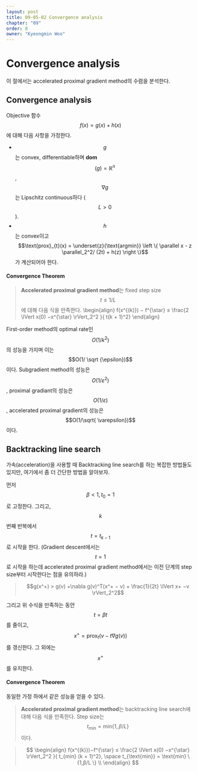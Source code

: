```yaml
---
layout: post
title: 09-05-02 Convergence analysis
chapter: "09"
order: 8
owner: "Kyeongmin Woo"
---
```


# Convergence analysis

이 절에서는 accelerated proximal gradient method의 수렴을 분석한다.

## Convergence analysis
Objective 함수 $$f(x) = g(x) + h(x)$$에 대해 다음 사항을 가정한다.

* $$g$$는 convex, differentiable하며 **dom**$$(g) = \mathbb{R}^n$$, $$\nabla g$$는 Lipschitz continuous하다 ($$L \gt 0$$).
* $$h$$는 convex이고 $$\text{prox}_{t}(x) = \underset{z}{\text{argmin}} \left \{ \parallel x - z \parallel_2^2/ (2t) + h(z) \right \}$$가 계산되어야 한다.

#### Convergence Theorem
> **Accelerated proximal gradient method**는 fixed step size $$t \le 1/L$$에 대해 다음 식을 만족한다.
>\begin{align}
f(x^{(k)}) − f^{\star} ≤ \frac{2 \lVert x(0) −x^{\star} \rVert_2^2 }{ t(k + 1)^2}
\end{align}

First-order method의 optimal rate인 $$O (1 / k^2)$$의 성능을 가지며 이는 $$O(1/ \sqrt {\epsilon})$$이다.  Subgradient method의 성능은 $$O(1/\varepsilon^{2})$$, proximal gradiant의 성능은 $$O(1/\varepsilon)$$, accelerated proximal gradient의 성능은 $$O(1/\sqrt{ \varepsilon})$$이다.

## Backtracking line search
가속(acceleration)을 사용할 때 Backtracking line search를 하는 복잡한 방법들도 있지만, 여기에서 좀 더 간단한 방법을 알아보자.

먼저 $$β <1, t_0 = 1$$로 고정한다. 그리고, $$k$$번째 반복에서 $$t = t_{k-1}$$로 시작을 한다. (Gradient descent에서는 $$t=1$$로 시작을 하는데 accelerated proximal gradient method에서는 이전 단계의 step size부터 시작한다는 점을 유의하라.)

> $$g(x^+) > g(v) +\nabla g(v)^T(x^+ − v) + \frac{1}{2t} \lVert x+ −v \rVert_2^2$$

그리고 위 수식을 만족하는 동안 $$t = βt$$를 줄이고, $$x^+ = \text{prox}_t (v − t \nabla g(v))$$를 갱신한다. 그 외에는 $$x^+$$를 유지한다.

#### Convergence Theorem
동일한 가정 하에서 같은 성능을 얻을 수 있다.

>**Accelerated proximal gradient method**는 backtracking line search에 대해 다음 식을 만족한다. Step size는 $$t_{\text{min}} = \text{min} \{1,\beta/L \}$$이다.

>$$ \begin{align}
f(x^{(k)})−f^{\star} ≤ \frac{2 \lVert x(0) −x^{\star} \rVert_2^2 }{ t_{min} (k + 1)^2}, \space t_{\text{min}} = \text{min} \{1,β/L \} \\
\end{align}
$$

